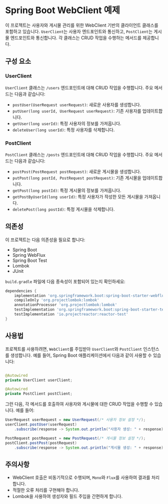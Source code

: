 # Spring Boot WebClient 예제

이 프로젝트는 사용자와 게시물 관리를 위한 WebClient 기반의 클라이언트 클래스를 포함하고 있습니다. `UserClient`는 사용자 엔드포인트와 통신하고, `PostClient`는 게시물 엔드포인트와 통신합니다. 각 클래스는 CRUD 작업을 수행하는 메서드를
제공합니다.

## 구성 요소

### UserClient

`UserClient` 클래스는 `/users` 엔드포인트에 대해 CRUD 작업을 수행합니다. 주요 메서드는 다음과 같습니다:

- `postUser(UserRequest userRequest)`: 새로운 사용자를 생성합니다.
- `putUser(long userId, UserRequest userRequest)`: 기존 사용자를 업데이트합니다.
- `getUser(long userId)`: 특정 사용자의 정보를 가져옵니다.
- `deleteUser(long userId)`: 특정 사용자를 삭제합니다.

### PostClient

`PostClient` 클래스는 `/posts` 엔드포인트에 대해 CRUD 작업을 수행합니다. 주요 메서드는 다음과 같습니다:

- `postPost(PostRequest postRequest)`: 새로운 게시물을 생성합니다.
- `putPost(long postId, PostRequest postRequest)`: 기존 게시물을 업데이트합니다.
- `getPost(long postId)`: 특정 게시물의 정보를 가져옵니다.
- `getPostByUserId(long userId)`: 특정 사용자가 작성한 모든 게시물을 가져옵니다.
- `deletePost(long postId)`: 특정 게시물을 삭제합니다.

## 의존성

이 프로젝트는 다음 의존성을 필요로 합니다:

- Spring Boot
- Spring WebFlux
- Spring Boot Test
- Lombok
- JUnit

`build.gradle` 파일에 다음 종속성이 포함되어 있는지 확인하세요:

```groovy
dependencies {
    implementation 'org.springframework.boot:spring-boot-starter-webflux'
    compileOnly 'org.projectlombok:lombok'
    annotationProcessor 'org.projectlombok:lombok'
    testImplementation 'org.springframework.boot:spring-boot-starter-test'
    testImplementation 'io.projectreactor:reactor-test'
}
```

## 사용법

프로젝트를 사용하려면, `WebClient`를 주입받아 `UserClient`와 `PostClient` 인스턴스를 생성합니다. 예를 들어, Spring Boot 애플리케이션에서 다음과 같이 사용할 수 있습니다:

```java

@Autowired
private UserClient userClient;

@Autowired
private PostClient postClient;
```

그런 다음, 각 메서드를 호출하여 사용자와 게시물에 대한 CRUD 작업을 수행할 수 있습니다. 예를 들어:

```java
UserRequest userRequest = new UserRequest(/* 사용자 정보 설정 */);
userClient.postUser(userRequest)
    .subscribe(response -> System.out.println("사용자 생성: " + response));

PostRequest postRequest = new PostRequest(/* 게시물 정보 설정 */);
postClient.postPost(postRequest)
    .subscribe(response -> System.out.println("게시물 생성: " + response));

```

## 주의사항

- WebClient 호출은 비동기적으로 수행되며, `Mono`와 `Flux`를 사용하여 결과를 처리합니다.
- 적절한 오류 처리를 구현해야 합니다.
- Lombok을 사용하여 생성자와 필드 주입을 간편하게 합니다.